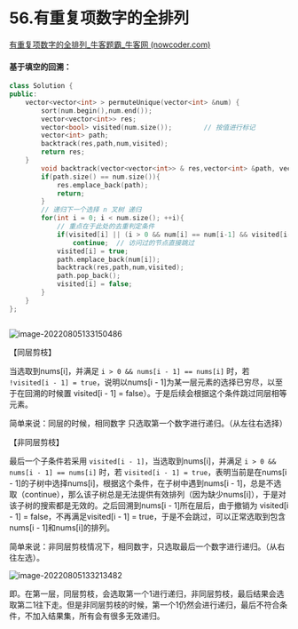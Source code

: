 # 56.有重复项数字的全排列

[有重复项数字的全排列_牛客题霸_牛客网 (nowcoder.com)](https://www.nowcoder.com/practice/a43a2b986ef34843ac4fdd9159b69863?tpId=295&tags=&title=&difficulty=0&judgeStatus=0&rp=0&sourceUrl=%2Fexam%2Foj%3Fpage%3D1%26tab%3D%E7%AE%97%E6%B3%95%E7%AF%87%26topicId%3D295)



#### 基于填空的回溯：

```c++
class Solution {
public:
    vector<vector<int> > permuteUnique(vector<int> &num) {
        sort(num.begin(),num.end());
        vector<vector<int>> res;
        vector<bool> visited(num.size());        // 按值进行标记
        vector<int> path;
        backtrack(res,path,num,visited);
        return res;
    }
        void backtrack(vector<vector<int>> & res,vector<int> &path, vector<int> &num,vector<bool>& visited){
        if(path.size() == num.size()){
            res.emplace_back(path);
            return;
        }
        // 递归下一个选择 n 叉树 递归
        for(int i = 0; i < num.size(); ++i){
            // 重点在于此处的去重判定条件
            if(visited[i] || (i > 0 && num[i] == num[i-1] && visited[i-1]))
                continue;  // 访问过的节点直接跳过
            visited[i] = true;
            path.emplace_back(num[i]);
            backtrack(res,path,num,visited);
            path.pop_back();
            visited[i] = false;
        }
    }
};



```

![image-20220805133150486](https://devil-picture-bed.oss-cn-shenzhen.aliyuncs.com/image/202208051331547.png)



【同层剪枝】

当选取到nums\[i]，并满足 `i > 0 && nums[i - 1] == nums[i]` 时，若 `!visited[i - 1] = true`，说明以nums\[i - 1]为某一层元素的选择已穷尽，以至于在回溯的时候置 visited\[i - 1] = false）。于是后续会根据这个条件跳过同层相等元素。

简单来说：同层的时候，相同数字 只选取第一个数字进行递归。（从左往右选择）

【非同层剪枝】

最后一个子条件若采用 `visited[i - 1]`，当选取到nums\[i]，并满足 `i > 0 && nums[i - 1] == nums[i]` 时，若 `visited[i - 1] = true`，表明当前是在nums\[i - 1]的子树中选择nums\[i]，根据这个条件，在子树中遇到nums\[i - 1]，总是不选取（continue），那么该子树总是无法提供有效排列（因为缺少nums\[i]），于是对该子树的搜索都是无效的。之后回溯到nums\[i - 1]所在层后，由于撤销为 visited\[i - 1] = false，不再满足visited\[i - 1] = true，于是不会跳过，可以正常选取到包含nums\[i - 1]和nums\[i]的排列。

简单来说：非同层剪枝情况下，相同数字，只选取最后一个数字进行递归。（从右往左选）。



![image-20220805133213482](https://devil-picture-bed.oss-cn-shenzhen.aliyuncs.com/image/202208051332522.png)



即。在第一层，同层剪枝，会选取第一个1进行递归，非同层剪枝，最后结果会选取第二1往下走。但是非同层剪枝的时候，第一个1仍然会进行递归，最后不符合条件，不加入结果集，所有会有很多无效递归。
